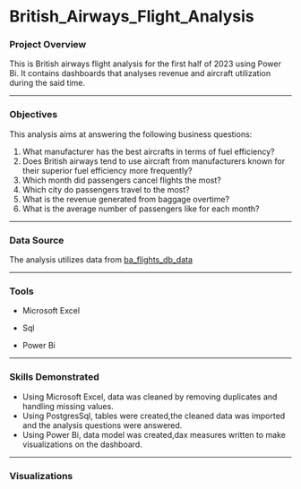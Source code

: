 # British_Airways_Flight_Analysis

### Project Overview

This is British airways flight analysis for the first half of 2023 using Power Bi. 
It contains dashboards that analyses revenue and aircraft utilization during the said time.

---

### Objectives
This analysis aims at answering the following business questions:
1. What manufacturer has the best aircrafts in terms of fuel efficiency?
2. Does British airways tend to use aircraft from manufacturers known for their superior fuel efficiency more frequently?
3. Which month did passengers cancel flights the most?
4. Which city do passengers travel to the most?
5. What is the revenue generated from baggage overtime?
6. What is the average number of passengers like for each month?
---

### Data Source
The analysis utilizes data from [ba_flights_db_data](https://kaggle.com)

---

### Tools
- Microsoft Excel

- Sql

- Power Bi

---

### Skills Demonstrated
- Using Microsoft Excel, data was cleaned by removing duplicates and handling missing values.
- Using PostgresSql, tables were created,the cleaned data was imported and the analysis questions were answered.
- Using Power Bi, data model was created,dax measures written to make visualizations on the dashboard.

---

### Visualizations
